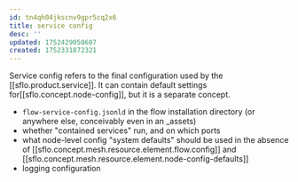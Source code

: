 ```yaml
---
id: tn4qh04jkscnv9gpr5cq2x6
title: service config
desc: ''
updated: 1752429050607
created: 1752331872321
---
```


Service config refers to the final configuration used by the [[sflo.product.service]]. It can contain default settings for[[sflo.concept.node-config]], but it is a separate concept.

- `flow-service-config.jsonld` in the flow installation directory (or anywhere else, conceivably even in an _assets)
- whether "contained services" run, and on which ports
- what node-level config "system defaults" should be used in the absence of [[sflo.concept.mesh.resource.element.flow.config]] and [[sflo.concept.mesh.resource.element.node-config-defaults]]
- logging configuration

